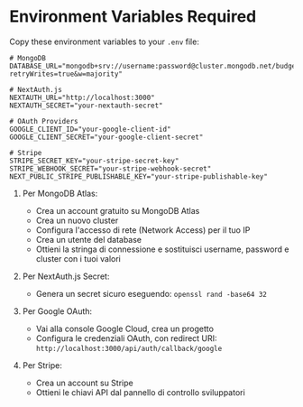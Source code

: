 # Environment Variables Required

Copy these environment variables to your `.env` file:

```
# MongoDB
DATABASE_URL="mongodb+srv://username:password@cluster.mongodb.net/budgetapp?retryWrites=true&w=majority"

# NextAuth.js
NEXTAUTH_URL="http://localhost:3000"
NEXTAUTH_SECRET="your-nextauth-secret"

# OAuth Providers
GOOGLE_CLIENT_ID="your-google-client-id"
GOOGLE_CLIENT_SECRET="your-google-client-secret"

# Stripe
STRIPE_SECRET_KEY="your-stripe-secret-key"
STRIPE_WEBHOOK_SECRET="your-stripe-webhook-secret"
NEXT_PUBLIC_STRIPE_PUBLISHABLE_KEY="your-stripe-publishable-key"
```

1. Per MongoDB Atlas:
   - Crea un account gratuito su MongoDB Atlas
   - Crea un nuovo cluster
   - Configura l'accesso di rete (Network Access) per il tuo IP
   - Crea un utente del database
   - Ottieni la stringa di connessione e sostituisci username, password e cluster con i tuoi valori

2. Per NextAuth.js Secret:
   - Genera un secret sicuro eseguendo: `openssl rand -base64 32`

3. Per Google OAuth:
   - Vai alla console Google Cloud, crea un progetto
   - Configura le credenziali OAuth, con redirect URI: `http://localhost:3000/api/auth/callback/google`

4. Per Stripe:
   - Crea un account su Stripe
   - Ottieni le chiavi API dal pannello di controllo sviluppatori 